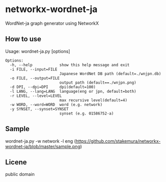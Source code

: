 networkx-wordnet-ja
===================
WordNet-ja graph generator using NetworkX

How to use
----------
Usage: wordnet-ja.py [options]

	Options:
	  -h, --help            show this help message and exit
	  -i FILE, --input=FILE
							Japanese WordNet DB path (default=./wnjpn.db)
	  -o FILE, --output=FILE
							output path (default==./wnjpn.png)
	  -d DPI, --dpi=DPI     dpi(default=100)
	  -l LANG, --lang=LANG  language(eng or jpn, default=both)
	  -r LEVEL, --level=LEVEL
							max recursive level(default=4)
	  -w WORD, --word=WORD  word (e.g. network)
	  -y SYNSET, --synset=SYNSET
							synset (e.g. 01586752-a)


Sample
------
wordnet-ja.py -w network -l eng
(https://github.com/stakemura/networkx-wordnet-ja/blob/master/sample.png)

Licene
------
public domain